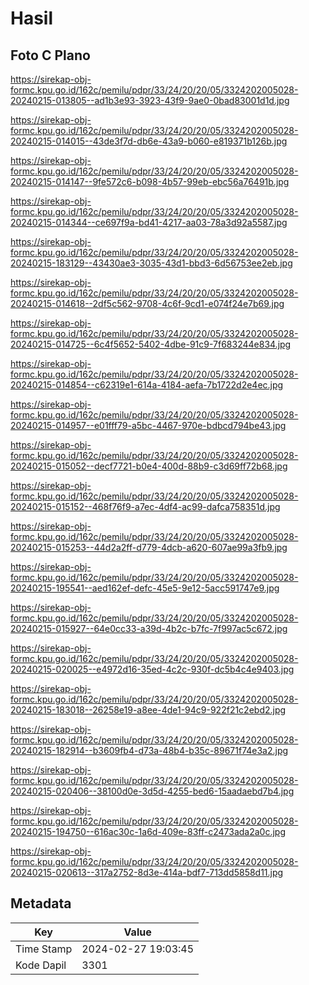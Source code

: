 # Hasil

## Foto C Plano

https://sirekap-obj-formc.kpu.go.id/162c/pemilu/pdpr/33/24/20/20/05/3324202005028-20240215-013805--ad1b3e93-3923-43f9-9ae0-0bad83001d1d.jpg

https://sirekap-obj-formc.kpu.go.id/162c/pemilu/pdpr/33/24/20/20/05/3324202005028-20240215-014015--43de3f7d-db6e-43a9-b060-e819371b126b.jpg

https://sirekap-obj-formc.kpu.go.id/162c/pemilu/pdpr/33/24/20/20/05/3324202005028-20240215-014147--9fe572c6-b098-4b57-99eb-ebc56a76491b.jpg

https://sirekap-obj-formc.kpu.go.id/162c/pemilu/pdpr/33/24/20/20/05/3324202005028-20240215-014344--ce697f9a-bd41-4217-aa03-78a3d92a5587.jpg

https://sirekap-obj-formc.kpu.go.id/162c/pemilu/pdpr/33/24/20/20/05/3324202005028-20240215-183129--43430ae3-3035-43d1-bbd3-6d56753ee2eb.jpg

https://sirekap-obj-formc.kpu.go.id/162c/pemilu/pdpr/33/24/20/20/05/3324202005028-20240215-014618--2df5c562-9708-4c6f-9cd1-e074f24e7b69.jpg

https://sirekap-obj-formc.kpu.go.id/162c/pemilu/pdpr/33/24/20/20/05/3324202005028-20240215-014725--6c4f5652-5402-4dbe-91c9-7f683244e834.jpg

https://sirekap-obj-formc.kpu.go.id/162c/pemilu/pdpr/33/24/20/20/05/3324202005028-20240215-014854--c62319e1-614a-4184-aefa-7b1722d2e4ec.jpg

https://sirekap-obj-formc.kpu.go.id/162c/pemilu/pdpr/33/24/20/20/05/3324202005028-20240215-014957--e01fff79-a5bc-4467-970e-bdbcd794be43.jpg

https://sirekap-obj-formc.kpu.go.id/162c/pemilu/pdpr/33/24/20/20/05/3324202005028-20240215-015052--decf7721-b0e4-400d-88b9-c3d69ff72b68.jpg

https://sirekap-obj-formc.kpu.go.id/162c/pemilu/pdpr/33/24/20/20/05/3324202005028-20240215-015152--468f76f9-a7ec-4df4-ac99-dafca758351d.jpg

https://sirekap-obj-formc.kpu.go.id/162c/pemilu/pdpr/33/24/20/20/05/3324202005028-20240215-015253--44d2a2ff-d779-4dcb-a620-607ae99a3fb9.jpg

https://sirekap-obj-formc.kpu.go.id/162c/pemilu/pdpr/33/24/20/20/05/3324202005028-20240215-195541--aed162ef-defc-45e5-9e12-5acc591747e9.jpg

https://sirekap-obj-formc.kpu.go.id/162c/pemilu/pdpr/33/24/20/20/05/3324202005028-20240215-015927--64e0cc33-a39d-4b2c-b7fc-7f997ac5c672.jpg

https://sirekap-obj-formc.kpu.go.id/162c/pemilu/pdpr/33/24/20/20/05/3324202005028-20240215-020025--e4972d16-35ed-4c2c-930f-dc5b4c4e9403.jpg

https://sirekap-obj-formc.kpu.go.id/162c/pemilu/pdpr/33/24/20/20/05/3324202005028-20240215-183018--26258e19-a8ee-4de1-94c9-922f21c2ebd2.jpg

https://sirekap-obj-formc.kpu.go.id/162c/pemilu/pdpr/33/24/20/20/05/3324202005028-20240215-182914--b3609fb4-d73a-48b4-b35c-89671f74e3a2.jpg

https://sirekap-obj-formc.kpu.go.id/162c/pemilu/pdpr/33/24/20/20/05/3324202005028-20240215-020406--38100d0e-3d5d-4255-bed6-15aadaebd7b4.jpg

https://sirekap-obj-formc.kpu.go.id/162c/pemilu/pdpr/33/24/20/20/05/3324202005028-20240215-194750--616ac30c-1a6d-409e-83ff-c2473ada2a0c.jpg

https://sirekap-obj-formc.kpu.go.id/162c/pemilu/pdpr/33/24/20/20/05/3324202005028-20240215-020613--317a2752-8d3e-414a-bdf7-713dd5858d11.jpg


## Metadata

| Key        | Value               |
| ---------- | ------------------- |
| Time Stamp | 2024-02-27 19:03:45 |
| Kode Dapil | 3301                |



